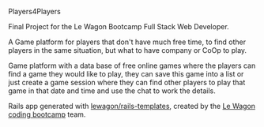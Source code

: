 Players4Players

Final Project for the Le Wagon Bootcamp Full Stack Web Developer.

A Game platform for players that don't have much free time, to find other players in the same situation, but what to have company or CoOp to play.

Game platform with a data base of free online games where the players can find a game they would like to play, they can save this game into a list or just create a game session where they can find other players to play that game in that date and time and use the chat to work the details.


Rails app generated with [lewagon/rails-templates](https://github.com/lewagon/rails-templates), created by the [Le Wagon coding bootcamp](https://www.lewagon.com) team.
